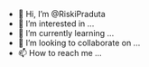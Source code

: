 - 👋 Hi, I’m @RiskiPraduta
- 👀 I’m interested in ...
- 🌱 I’m currently learning ...
- 💞️ I’m looking to collaborate on ...
- 📫 How to reach me ...

<!---
RiskiPraduta/RiskiPraduta is a ✨ special ✨ repository because its `README.md` (this file) appears on your GitHub profile.
You can click the Preview link to take a look at your changes.
--->
